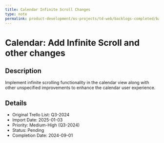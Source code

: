 ```yaml
---
title: Calendar Infinite Scroll Changes
type: note
permalink: product-development/os-projects/td-web/backlogs-completed/backlog-specs/calendar-infinite-scroll-changes
---
```


# Calendar: Add Infinite Scroll and other changes

## Description
Implement infinite scrolling functionality in the calendar view along with other unspecified improvements to enhance the calendar user experience.

## Details
- Original Trello List: Q3-2024
- Import Date: 2025-01-03
- Priority: Medium-High (Q3-2024)
- Status: Pending
- Completion Date: 2024-09-01